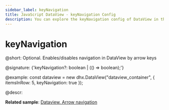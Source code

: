 ```yaml
---
sidebar_label: keyNavigation
title: JavaScript DataView - keyNavigation Config 
description: You can explore the keyNavigation config of DataView in the documentation of the DHTMLX JavaScript UI library. Browse developer guides and API reference, try out code examples and live demos, and download a free 30-day evaluation version of DHTMLX Suite.
---
```


# keyNavigation

@short: Optional. Enables/disables navigation in DataView by arrow keys

@signature: {'keyNavigation?: boolean | (() => boolean);'}

@example:
const dataview = new dhx.DataView("dataview_container", {
    itemsInRow: 5, 
    keyNavigation: true
});

@descr:

**Related sample**: [Dataview. Arrow navigation](https://snippet.dhtmlx.com/u7mgoly9)

[comment]: # (@related: dataview/configuration.md#arrow-keys-navigation)
